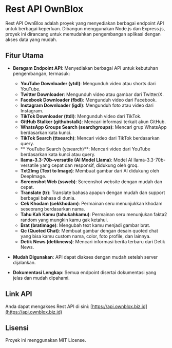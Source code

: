 # Rest API OwnBlox

Rest API OwnBlox adalah proyek yang menyediakan berbagai endpoint API untuk berbagai keperluan. Dibangun menggunakan Node.js dan Express.js, proyek ini dirancang untuk memudahkan pengembangan aplikasi dengan akses data yang mudah.

## Fitur Utama
- **Beragam Endpoint API**: Menyediakan berbagai API untuk kebutuhan pengembangan, termasuk:
  - **YouTube Downloader (ytdl)**:
  Mengunduh video atau shorts dari YouTube.
  - **Twitter Downloader**:
  Mengunduh video atau gambar dari Twitter/X.
  - **Facebook Downloader (fbdl)**: Mengunduh video dari Facebook.
  - **Instagram Downloader (igdl)**: Mengunduh foto atau video dari Instagram.
  - **TikTok Downloader (ttdl)**:
  Mengunduh video dari TikTok.
  - **GitHub Stalker (githubstalk)**: Mencari informasi terkait akun GitHub.
  - **WhatsApp Groups Search (searchgroups)**: Mencari grup WhatsApp berdasarkan kata kunci.
  - **TikTok Search (ttsearch)**:
  Mencari video dari TikTok berdasarkan query.
  - ** YouTube Search (ytsearch)**:
  Mencari video dari YouTube berdasarkan kata kunci atau query.
  - **llama-3.3-70b-versatile (AI Model Llama)**:
  Model AI llama-3.3-70b-versatile yang cepat dan responsif, didukung oleh groq.
  - **Txt2Img (Text to Image)**:
  Membuat gambar dari AI didukung oleh DeepImage.
  - **Screenshot Web (ssweb)**:
  Screenshot website dengan mudah dan cepat.
  - **Translate (tr)**:
  Translate bahasa apapun dengan mudah dan support berbagai bahasa di dunia.
  - **Cek Khodam (cekkhodam)**:
  Permainan seru menunjukkan khodam seseorang berdasarkan nama.
  - **Tahu Kah Kamu (tahukahkamu)**:
  Permainan seru menunjukan fakta2 random yang mungkin kamu gak ketahui.
  - **Brat (bratimage)**:
  Mengubah text kamu menjadi gambar brat.
  - **Qc (Quoted Chat)**:
  Membuat gambar dengan desain quoted chat yang bisa kamu custom nama, color, foto profile, dan lainnya.
  - **Detik News (detiknews)**:
  Mencari informasi berita terbaru dari Detik News.

- **Mudah Digunakan**: API dapat diakses dengan mudah setelah server dijalankan.
- **Dokumentasi Lengkap**: Semua endpoint disertai dokumentasi yang jelas dan mudah dipahami.

## Link API
Anda dapat mengakses Rest API di sini: [https://api.ownblox.biz.id](https://api.ownblox.biz.id)

## Lisensi
Proyek ini menggunakan MIT License.
